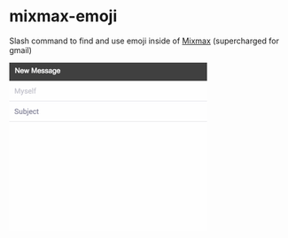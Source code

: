 # mixmax-emoji
Slash command to find and use emoji inside of <a href="https://mixmax.com/">Mixmax</a> (supercharged for gmail)

<img alt="Demo Gif" src="https://raw.githubusercontent.com/dnosk/mixmax-emoji/master/demo.gif" />
